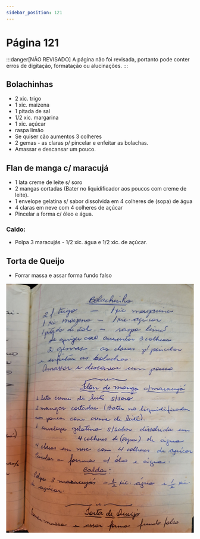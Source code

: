 ```yaml
---
sidebar_position: 121
---
```

# Página 121
:::danger[NÃO REVISADO]
A página não foi revisada, portanto pode conter erros de digitação, formatação ou alucinações.
:::
## Bolachinhas

* 2 xic. trigo
* 1 xic. maizena
* 1 pitada de sal
* 1/2 xic. margarina
* 1 xic. açúcar
* raspa limão
* Se quiser cão aumentos 3 colheres
* 2 gemas - as claras p/ pincelar e enfeitar as bolachas.
* Amassar e descansar um pouco.

## Flan de manga c/ maracujá

* 1 lata creme de leite s/ soro
* 2 mangas cortadas (Bater no liquidificador aos poucos com creme de leite).
* 1 envelope gelatina s/ sabor dissolvida em 4 colheres de (sopa) de água
* 4 claras em neve com 4 colheres de açúcar
* Pincelar a forma c/ óleo e água.

### Caldo:

* Polpa 3 maracujás - 1/2 xic. água e 1/2 xic. de açúcar.

## Torta de Queijo

* Forrar massa e assar forma fundo falso

![imagem base](./images/page_121.png)